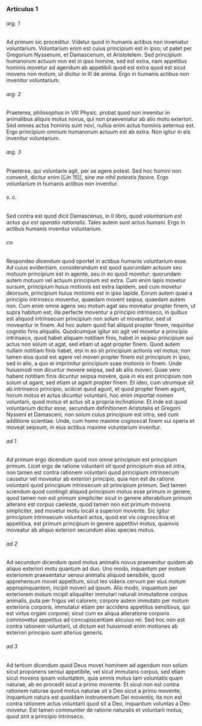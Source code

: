 ### Articulus 1

###### arg. 1
Ad primum sic proceditur. Videtur quod in humanis actibus non inveniatur voluntarium. Voluntarium enim est cuius principium est in ipso; ut patet per Gregorium Nyssenum, et Damascenum, et Aristotelem. Sed principium humanorum actuum non est in ipso homine, sed est extra, nam appetitus hominis movetur ad agendum ab appetibili quod est extra quod est sicut movens non motum, ut dicitur in III de anima. Ergo in humanis actibus non invenitur voluntarium.

###### arg. 2
Praeterea, philosophus in VIII Physic. probat quod non invenitur in animalibus aliquis motus novus, qui non praeveniatur ab alio motu exteriori. Sed omnes actus hominis sunt novi, nullus enim actus hominis aeternus est. Ergo principium omnium humanorum actuum est ab extra. Non igitur in eis invenitur voluntarium.

###### arg. 3
Praeterea, qui voluntarie agit, per se agere potest. Sed hoc homini non convenit, dicitur enim [[Jn 15]], *sine me nihil potestis facere*. Ergo voluntarium in humanis actibus non invenitur.

###### s. c.
Sed contra est quod dicit Damascenus, in II libro, quod *voluntarium est actus qui est operatio rationalis*. Tales autem sunt actus humani. Ergo in actibus humanis invenitur voluntarium.

###### co.
Respondeo dicendum quod oportet in actibus humanis voluntarium esse. Ad cuius evidentiam, considerandum est quod quorundam actuum seu motuum principium est in agente, seu in eo quod movetur; quorundam autem motuum vel actuum principium est extra. Cum enim lapis movetur sursum, principium huius motionis est extra lapidem, sed cum movetur deorsum, principium huius motionis est in ipso lapide. Eorum autem quae a principio intrinseco moventur, quaedam movent seipsa, quaedam autem non. Cum enim omne agens seu motum agat seu moveatur propter finem, ut supra habitum est; illa perfecte moventur a principio intrinseco, in quibus est aliquod intrinsecum principium non solum ut moveantur, sed ut moveantur in finem. Ad hoc autem quod fiat aliquid propter finem, requiritur cognitio finis aliqualis. Quodcumque igitur sic agit vel movetur a principio intrinseco, quod habet aliquam notitiam finis, habet in seipso principium sui actus non solum ut agat, sed etiam ut agat propter finem. Quod autem nullam notitiam finis habet, etsi in eo sit principium actionis vel motus; non tamen eius quod est agere vel moveri propter finem est principium in ipso, sed in alio, a quo ei imprimitur principium suae motionis in finem. Unde huiusmodi non dicuntur movere seipsa, sed ab aliis moveri. Quae vero habent notitiam finis dicuntur seipsa movere, quia in eis est principium non solum ut agant, sed etiam ut agant propter finem. Et ideo, cum utrumque sit ab intrinseco principio, scilicet quod agunt, et quod propter finem agunt, horum motus et actus dicuntur voluntarii, hoc enim importat nomen voluntarii, quod motus et actus sit a propria inclinatione. Et inde est quod voluntarium dicitur esse, secundum definitionem Aristotelis et Gregorii Nysseni et Damasceni, non solum cuius principium est intra, sed cum additione scientiae. Unde, cum homo maxime cognoscat finem sui operis et moveat seipsum, in eius actibus maxime voluntarium invenitur.

###### ad 1
Ad primum ergo dicendum quod non omne principium est principium primum. Licet ergo de ratione voluntarii sit quod principium eius sit intra, non tamen est contra rationem voluntarii quod principium intrinsecum causetur vel moveatur ab exteriori principio, quia non est de ratione voluntarii quod principium intrinsecum sit principium primum. Sed tamen sciendum quod contingit aliquod principium motus esse primum in genere, quod tamen non est primum simpliciter sicut in genere alterabilium primum alterans est corpus caeleste, quod tamen non est primum movens simpliciter, sed movetur motu locali a superiori movente. Sic igitur principium intrinsecum voluntarii actus, quod est vis cognoscitiva et appetitiva, est primum principium in genere appetitivi motus, quamvis moveatur ab aliquo exteriori secundum alias species motus.

###### ad 2
Ad secundum dicendum quod motus animalis novus praevenitur quidem ab aliquo exteriori motu quantum ad duo. Uno modo, inquantum per motum exteriorem praesentatur sensui animalis aliquod sensibile, quod apprehensum movet appetitum, sicut leo videns cervum per eius motum appropinquantem, incipit moveri ad ipsum. Alio modo, inquantum per exteriorem motum incipit aliqualiter immutari naturali immutatione corpus animalis, puta per frigus vel calorem; corpore autem immutato per motum exterioris corporis, immutatur etiam per accidens appetitus sensitivus, qui est virtus organi corporei; sicut cum ex aliqua alteratione corporis commovetur appetitus ad concupiscentiam alicuius rei. Sed hoc non est contra rationem voluntarii, ut dictum est huiusmodi enim motiones ab exteriori principio sunt alterius generis.

###### ad 3
Ad tertium dicendum quod Deus movet hominem ad agendum non solum sicut proponens sensui appetibile, vel sicut immutans corpus, sed etiam sicut movens ipsam voluntatem, quia omnis motus tam voluntatis quam naturae, ab eo procedit sicut a primo movente. Et sicut non est contra rationem naturae quod motus naturae sit a Deo sicut a primo movente, inquantum natura est quoddam instrumentum Dei moventis; ita non est contra rationem actus voluntarii quod sit a Deo, inquantum voluntas a Deo movetur. Est tamen communiter de ratione naturalis et voluntarii motus, quod sint a principio intrinseco.

